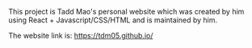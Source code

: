 This project is Tadd Mao's personal website which was created by him using React + Javascript/CSS/HTML and is maintained by him.

The website link is: https://tdm05.github.io/
